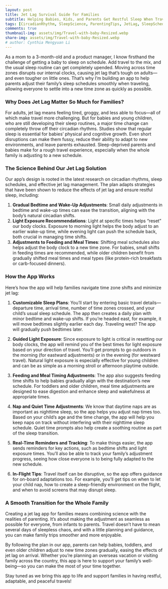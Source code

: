 ```yaml
---
layout: post
title: Jet Lag Survival Guide for Families
subtitle: Helping Babies, Kids, and Parents Get Restful Sleep When Traveling Across Time Zones
tags: [CircadianRhythm, SleepScience, ParentingTips, JetLag, SleepSchedule, TravelWithKids, FamilyTravel, ProductDevelopment]
comments: true
thumbnail-img: assets/img/Travel-with-baby-Resized.webp
share-img: assets/img/Travel-with-baby-Resized.webp
# author: Cynthia Mengyuan Li
---
```


As a mom to a 3-month-old and a product manager, I know firsthand the challenge of getting a baby to sleep on schedule. Add travel to the mix, and the usual sleep routine can get completely upended. Moving across time zones disrupts our internal clocks, causing jet lag that’s tough on adults—and even tougher on little ones. That’s why I’m building an app to help parents adjust their family’s sleep schedules smoothly when traveling, allowing everyone to settle into a new time zone as quickly as possible.

### Why Does Jet Lag Matter So Much for Families?

For adults, jet lag means feeling tired, groggy, and less able to focus—all of which make travel more challenging. But for babies and young children, who are still developing their sleep routines, a major time change can completely throw off their circadian rhythms. Studies show that regular sleep is essential for babies’ physical and cognitive growth. Even short disruptions can make them fussy, reduce their ability to adapt to new environments, and leave parents exhausted. Sleep-deprived parents and babies make for a rough travel experience, especially when the whole family is adjusting to a new schedule.

### The Science Behind Our Jet Lag Solution

Our app’s design is rooted in the latest research on circadian rhythms, sleep schedules, and effective jet lag management. The plan adapts strategies that have been shown to reduce the effects of jet lag and ensure restful sleep, including:

1. **Gradual Bedtime and Wake-Up Adjustments**: Small daily adjustments in bedtime and wake-up times can ease the transition, aligning with the body’s natural circadian shifts.
2. **Light Exposure Recommendations**: Light at specific times helps “reset” our body clocks. Exposure to morning light helps the body adjust to an earlier wake-up time, while evening light can push the schedule back, both crucial in managing time shifts.
3. **Adjustments to Feeding and Meal Times**: Shifting meal schedules also helps adjust the body clock to a new time zone. For babies, small shifts in feeding times are recommended, while older children benefit from gradually shifted meal times and meal types (like protein-rich breakfasts or carb-focused dinners).

### How the App Works

Here’s how the app will help families navigate time zone shifts and minimize jet lag:

1. **Customizable Sleep Plans**: You’ll start by entering basic travel details—departure time, arrival time, number of time zones crossed, and your child’s usual sleep schedule. The app then creates a daily plan with minor bedtime and wake-up shifts. If you’re headed east, for example, it will move bedtimes slightly earlier each day. Traveling west? The app will gradually push bedtimes later.

2. **Guided Light Exposure**: Since exposure to light is critical in resetting our body clocks, the app will remind you of the best times for light exposure based on your direction of travel. You’ll get prompts to go outdoors in the morning (for eastward adjustments) or in the evening (for westward travel). Natural light exposure is especially effective for young children and can be as simple as a morning stroll or afternoon playtime outside.

3. **Feeding and Meal Timing Adjustments**: The app also suggests feeding time shifts to help babies gradually align with the destination’s new schedule. For toddlers and older children, meal time adjustments are designed to ease digestion and enhance sleep and wakefulness at appropriate times.

4. **Nap and Quiet Time Adjustments**: We know that daytime naps are as important as nighttime sleep, so the app helps you adjust nap times too. Based on your child’s age and the time change, the app will help you keep naps on track without interfering with their nighttime sleep schedule. Quiet time prompts also help create a soothing routine as part of the sleep transition.

5. **Real-Time Reminders and Tracking**: To make things easier, the app sends reminders for key actions, such as bedtime shifts and light exposure times. You’ll also be able to track your family’s adjustment progress, seeing how close everyone is to being fully adapted to the new schedule.

6. **In-Flight Tips**: Travel itself can be disruptive, so the app offers guidance for on-board adaptations too. For example, you’ll get tips on when to let your child nap, how to create a sleep-friendly environment on the flight, and when to avoid screens that may disrupt sleep.

### A Smooth Transition for the Whole Family

Creating a jet lag app for families means combining science with the realities of parenting. It’s about making the adjustment as seamless as possible for everyone, from infants to parents. Travel doesn’t have to mean several days of sleepless chaos, and with a little planning and guidance, you can make family trips smoother and more enjoyable.

By following the plan in our app, parents can help babies, toddlers, and even older children adjust to new time zones gradually, easing the effects of jet lag on arrival. Whether you’re planning an overseas vacation or visiting family across the country, this app is here to support your family’s well-being—so you can make the most of your time together.

Stay tuned as we bring this app to life and support families in having restful, adaptable, and peaceful travels!
